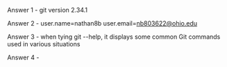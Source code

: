 Answer 1 -
git version 2.34.1

Answer 2 - 
user.name=nathan8b
user.email=nb803622@ohio.edu

Answer 3 -
when tying git --help, it displays some common Git commands used in various situations

Answer 4 -
